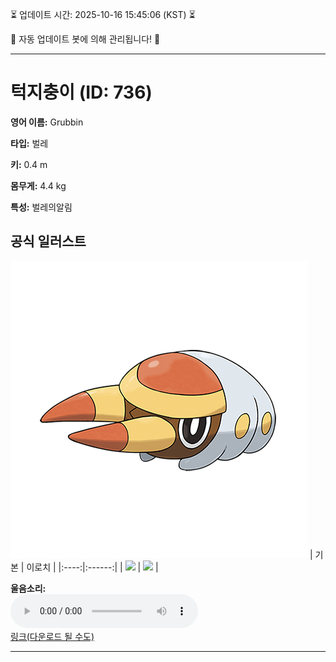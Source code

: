 
⏳ 업데이트 시간: 2025-10-16 15:45:06 (KST) ⏳

🤖 자동 업데이트 봇에 의해 관리됩니다! 🤖

---

# 턱지충이 (ID: 736)
**영어 이름:** Grubbin

**타입:** 벌레

**키:** 0.4 m

**몸무게:** 4.4 kg

**특성:** 벌레의알림

## 공식 일러스트
![](https://raw.githubusercontent.com/PokeAPI/sprites/master/sprites/pokemon/other/official-artwork/736.png)
| 기본 | 이로치 |
|:----:|:------:|
| <img src="http://play.pokemonshowdown.com/sprites/ani/grubbin.gif" width="200"> | <img src="http://play.pokemonshowdown.com/sprites/ani-shiny/grubbin.gif" width="200"> |

**울음소리:**<br><audio controls src="https://raw.githubusercontent.com/PokeAPI/cries/main/cries/pokemon/latest/736.ogg"></audio><br> [링크(다운로드 될 수도)](https://raw.githubusercontent.com/PokeAPI/cries/main/cries/pokemon/latest/736.ogg)


---
